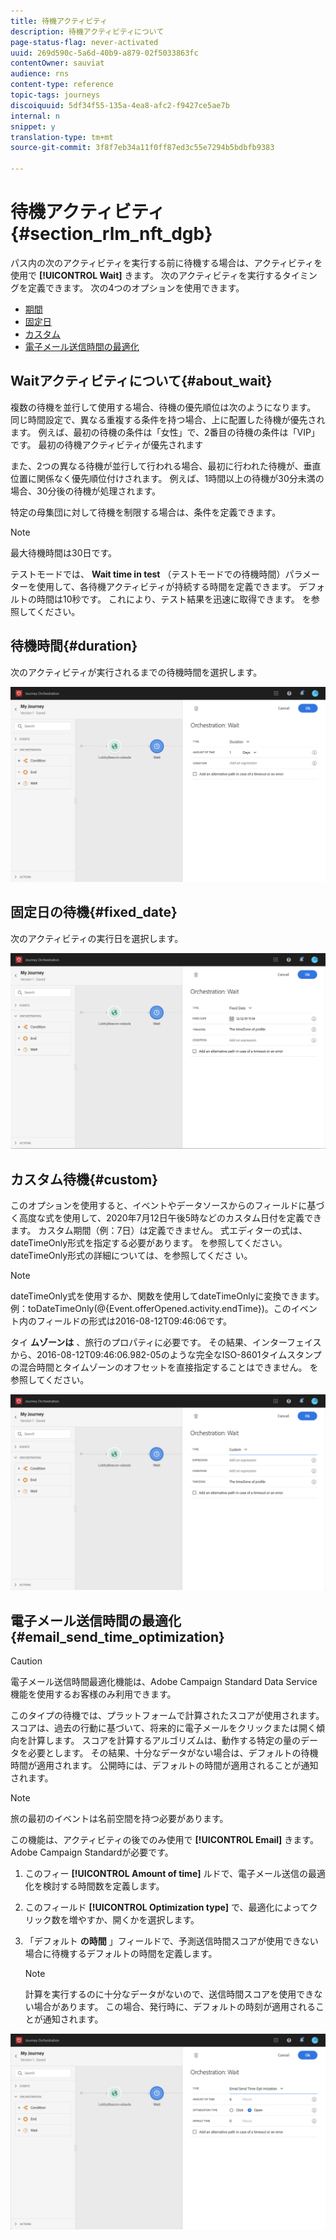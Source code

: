 ```yaml
---
title: 待機アクティビティ
description: 待機アクティビティについて
page-status-flag: never-activated
uuid: 269d590c-5a6d-40b9-a879-02f5033863fc
contentOwner: sauviat
audience: rns
content-type: reference
topic-tags: journeys
discoiquuid: 5df34f55-135a-4ea8-afc2-f9427ce5ae7b
internal: n
snippet: y
translation-type: tm+mt
source-git-commit: 3f8f7eb34a11f0ff87ed3c55e7294b5bdbfb9383

---
```



# 待機アクティビティ{#section_rlm_nft_dgb}

パス内の次のアクティビティを実行する前に待機する場合は、アクティビティを使用で **[!UICONTROL Wait]** きます。 次のアクティビティを実行するタイミングを定義できます。 次の4つのオプションを使用できます。

* [期間](#duration)
* [固定日](#fixed_date)
* [カスタム](#custom)
* [電子メール送信時間の最適化](#email_send_time_optimization)

## Waitアクティビティについて{#about_wait}

複数の待機を並行して使用する場合、待機の優先順位は次のようになります。 同じ時間設定で、異なる重複する条件を持つ場合、上に配置した待機が優先されます。 例えば、最初の待機の条件は「女性」で、2番目の待機の条件は「VIP」です。 最初の待機アクティビティが優先されます

また、2つの異なる待機が並行して行われる場合、最初に行われた待機が、垂直位置に関係なく優先順位付けされます。 例えば、1時間以上の待機が30分未満の場合、30分後の待機が処理されます。

特定の母集団に対して待機を制限する場合は、条件を定義できます。

>[!NOTE]
>
>最大待機時間は30日です。
>
>テストモードでは、 **Wait time in test** （テストモードでの待機時間）パラメーターを使用して、各待機アクティビティが持続する時間を定義できます。 デフォルトの時間は10秒です。 これにより、テスト結果を迅速に取得できます。 [](../building-journeys/testing-the-journey.md)を参照してください。

## 待機時間{#duration}

次のアクティビティが実行されるまでの待機時間を選択します。

![](../assets/journey55.png)

## 固定日の待機{#fixed_date}

次のアクティビティの実行日を選択します。

![](../assets/journey56.png)

## カスタム待機{#custom}

このオプションを使用すると、イベントやデータソースからのフィールドに基づく高度な式を使用して、2020年7月12日午後5時などのカスタム日付を定義できます。 カスタム期間（例：7日）は定義できません。 式エディターの式は、dateTimeOnly形式を指定する必要があります。 [](../expression/expressionadvanced.md)を参照してください。dateTimeOnly形式の詳細については、を参照してくださ [](../expression/data-types.md)い。

>[!NOTE]
>
>dateTimeOnly式を使用するか、関数を使用してdateTimeOnlyに変換できます。 例：toDateTimeOnly(@{Event.offerOpened.activity.endTime})。このイベント内のフィールドの形式は2016-08-12T09:46:06です。
>
>タイ **ムゾーンは** 、旅行のプロパティに必要です。 その結果、インターフェイスから、2016-08-12T09:46:06.982-05のような完全なISO-8601タイムスタンプの混合時間とタイムゾーンのオフセットを直接指定することはできません。 [](../building-journeys/timezone-management.md)を参照してください。

![](../assets/journey57.png)

## 電子メール送信時間の最適化{#email_send_time_optimization}

>[!CAUTION]
>
>電子メール送信時間最適化機能は、Adobe Campaign Standard Data Service機能を使用するお客様のみ利用できます。

このタイプの待機では、プラットフォームで計算されたスコアが使用されます。 スコアは、過去の行動に基づいて、将来的に電子メールをクリックまたは開く傾向を計算します。 スコアを計算するアルゴリズムは、動作する特定の量のデータを必要とします。 その結果、十分なデータがない場合は、デフォルトの待機時間が適用されます。 公開時には、デフォルトの時間が適用されることが通知されます。

>[!NOTE]
>
>旅の最初のイベントは名前空間を持つ必要があります。
>
>この機能は、アクティビティの後でのみ使用で **[!UICONTROL Email]** きます。 Adobe Campaign Standardが必要です。

1. このフィー **[!UICONTROL Amount of time]** ルドで、電子メール送信の最適化を検討する時間数を定義します。
1. このフィールド **[!UICONTROL Optimization type]** で、最適化によってクリック数を増やすか、開くかを選択します。
1. 「デフォルト **の時間** 」フィールドで、予測送信時間スコアが使用できない場合に待機するデフォルトの時間を定義します。

   >[!NOTE]
   >
   >計算を実行するのに十分なデータがないので、送信時間スコアを使用できない場合があります。 この場合、発行時に、デフォルトの時刻が適用されることが通知されます。

![](../assets/journey57bis.png)
